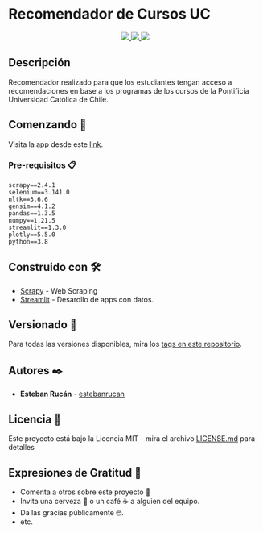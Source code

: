 

# Recomendador de Cursos UC

<p align="center">
  <a href="./LICENCE.md">
    <img src="https://img.shields.io/github/license/Ileriayo/markdown-badges?style=for-the-badge"/>
  </a>
  <a href="https://twitter.com/intent/tweet?text=Wow:&url=https%3A%2F%2Fgithub.com%2Festebanrucan%2Frecomendador-cursos-uc">
    <img src="https://img.shields.io/badge/Tweet-%231DA1F2.svg?style=for-the-badge&logo=Twitter&logoColor=white"/>
  </a>
  <a href="https://docs.python.org/">
    <img src="https://img.shields.io/badge/python-3670A0?style=for-the-badge&logo=python&logoColor=ffdd54"/>
  </a>
</p>

## Descripción

Recomendador realizado para que los estudiantes tengan acceso a recomendaciones en base a los programas de los cursos de la Pontificia Universidad Católica de Chile.

## Comenzando 🚀

Visita la app desde este [link](https://share.streamlit.io/estebanrucan/recomendador-cursos-uc/main/app/app.py).

### Pre-requisitos 📋

```
scrapy==2.4.1
selenium==3.141.0
nltk==3.6.6
gensim==4.1.2
pandas==1.3.5
numpy==1.21.5
streamlit==1.3.0
plotly==5.5.0
python==3.8
```

## Construido con 🛠️

* [Scrapy](https://docs.scrapy.org/) - Web Scraping
* [Streamlit](https://docs.streamlit.io/) - Desarollo de apps con datos.

## Versionado 📌

Para todas las versiones disponibles, mira los [tags en este repositorio](https://github.com/estebanrucan/recomendador-cursos-uc/tags).

## Autores ✒️

* **Esteban Rucán** - [estebanrucan](https://github.com/estebanrucan)

## Licencia 📄

Este proyecto está bajo la Licencia MIT - mira el archivo [LICENSE.md](https://github.com/estebanrucan/recomendador-cursos-uc/blob/main/LICENCE.md) para detalles

## Expresiones de Gratitud 🎁

* Comenta a otros sobre este proyecto 📢
* Invita una cerveza 🍺 o un café ☕ a alguien del equipo. 
* Da las gracias públicamente 🤓.
* etc.
